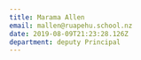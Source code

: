 ```yaml
---
title: Marama Allen
email: mallen@ruapehu.school.nz
date: 2019-08-09T21:23:28.126Z
department: deputy Principal
---
```


